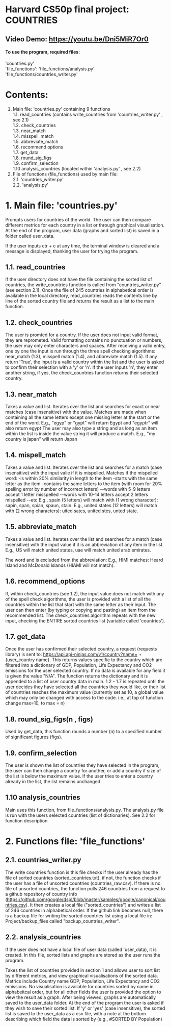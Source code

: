 # Harvard CS50p final project: COUNTRIES


## Video Demo:  <https://youtu.be/Dni5MiR7Or0>


#### To use the program, required files: 
'countries.py'  
'file_functions':
    'file_functions/analysis.py'  
    'file_functions/countries_writer.py'

# Contents:
1. Main file: 'countries.py' containing 9 functions  
    1.1. read_countries (contains write_countries from 'countries_writer.py' , see 2.1)  
    1.2. check_countries  
    1.3. near_match   
    1.4. misspell_match   
    1.5. abbreviate_match   
    1.6. recommend options  
    1.7. get_data  
    1.8. round_sig_figs  
    1.9. confirm_selection  
    1.10 analysis_countries (located within 'analysis.py' , see 2.2)  
2. File of functions (file_functions) used by main file:  
    2.1. 'countries_writer.py'  
    2.2. 'analysis.py'  



# 1. Main file: 'countries.py'
Prompts users for countries of the world. The user can then compare different metrics for each country in a list or through
graphical visualisation. At the end of the program, user data (graphs and sorted list) is saved in a folder called user_data.

If the user inputs ctr + c at any time, the terminal window is cleared and a message is displayed, thanking the user for
trying the program.

## 1.1. read_countries
If the user directory does not have the file containing the sorted list of countries, the write_countries function is called
from "countries_writer.py" (see section 2.1). Once the file of 245 countries in alphabetical order is available in the local
directory, read_countries reads the contents line by line of the sorted country file and returns the result as a list to the
main function.

## 1.2. check_countries
The user is promted for a country. If the user does not input valid format, they are reprometed. Valid formatting contains
no punctuation or numbers, the user may only enter characters and spaces. After receiving a valid entry, one by one  the input
is run through the three spell checking algorithms: near_match (1.3), misspell match (1.4), and abbreviate match (1.5). If any
return 'True', the input is a valid country within the list and the user is asked to confirm their selection with a 'y' or 'n'.
If the user inputs 'n', they enter another string, if yes, the check_countries function returns their selected country.

## 1.3. near_match
Takes a value and list. Iterates over the list and searches for exact or near matches (case insensitive) with the value.
Matches are made when containing all the same letters except one missing letter at the start or the end of the word.
E.g., "egyp" or "gypt" will return Egypt and "egyptr" will also return egypt
The user may also type a string and as long as an item within the list is inside the value string it will produce a match.
E.g., "my country is japan" will return Japan

## 1.4. mispell_match
Takes a value and list. Iterates over the list and searches for a match (case insensitive) with the input valie if it is
mispelled.
Matches if the mispelled word:
    -is within 20% similarity in length to the item
    -starts with the same letter as the item
    -contains the same letters to the item (with room for 20% spelling error by number of incorrect letters)
        --words with 5-9 letters accept 1 letter misspelled
        --words with 10-14 letters accept 2 letters mispelled
        --etc
E.g., spain (5 letters) will match with (1 wrong character): sapin, span, spian, spaun, stain.
E.g., united states (12 letters) will match with (2 wrong characters): uited sates, united stes, unted state.

## 1.5. abbreviate_match
Takes a value and list. Iterates over the list and searches for a match (case insensitive) with the input value if it is
an abbreviation of any item in the list.
E.g., US will match united states, uae will match united arab emirates.

The word and is excluded from the abbreviation:
E.g., HIMI matches: Heard Island and McDonald Islands (HIAMI will not match).

## 1.6. recommend_options
If, within check_countries (see 1.2), the input value does not match with any of the spell check algorithms, the user is
provided with a list of all the countries within the list that start with the same letter as their input. The user can then
enter (by typing or copying and pasting) an item from the recommended list. The check_countries algorithm repeats with the
new input, checking the ENTIRE sorted countries list (variable called 'countries').

## 1.7. get_data
Once the user has confirmed their selected country, a request (requests library) is sent to:
https://api.api-ninjas.com/v1/country?name= + {user_country name}.
This returns values specific to the country which are filtered into a dictionary of GDP, Population, Life Expectancy and CO2
emissions for the user selected country. If no data is available for any field it is given the value "N/A". The function returns
the dictionary and it is appended to a list of user country data in main. 1.2 - 1.7 is repeated until the user decides they have
selected all the countries they would like, or their list of countries reaches the maximum value (currently set as 10, a global value
which may only be changed with access to the code. i.e., at top of function change max=10, to max = n)

## 1.8. round_sig_figs(n , figs)
Used by get_data, this function rounds a number (n) to a specified number of significant figures (figs).

## 1.9. confirm_selection
The user is shown the list of countries they have selected in the program, the user can then change a country for another, or add
a country if size of the list is below the maximum value. If the user tries to enter a country already in the list, the list remains
unchanged

## 1.10 analysis_countries
Main uses this function, from file_functions/analysis.py. The analysis.py file is run with the users selected countries (list of
dictionaries). See 2.2 for function description


# 2. Functions file: 'file_functions'

## 2.1. countries_writer.py
The write countries function is this file checks if the user already has the file of sorted countries
(sorted_countries.txt), if not, the function checks if the user has a file of unsorted countries (countries_raw.csv).
If there is no file of unsorted countries, the function pulls 246 countries from a request to a
github repository of country info (https://github.com/google/dspl/blob/master/samples/google/canonical/countries.csv).
It then creates a local file ("sorted_countries") and writes a list of 246 countries in alphabetical order.
If the github link becomes null, there is a backup file for writing the sorted countries list using a local file in:
Project/backup_files called "backup_countries_writer".

## 2.2. analysis_countries
If the user does not have a local file of user data (called 'user_data), it is created. In this file, sorted lists and
graphs are stored as the user runs the program.

Takes the list of countries provided in section 1 and allows user to sort list by different metrics, and view graphical
visualisations of the sorted data. Metrics include Country name GDP, Population, Life Expectancy and CO2 emissions. No
visualisation is available for countries sorted by name in alphabeitcal order, but for all other fields the user is provided
the option to view the result as a graph. After being viewed, graphs are automatically saved to the user_data folder.
At the end of the program the user is asked if they wish to save their sorted list. If 'y' or 'yes' (case insensitive),
the sorted list is saved to the user_data as a csv file, with a note at the bottom describing which field the data is sorted
by (e.g., #SORTED BY Population)

